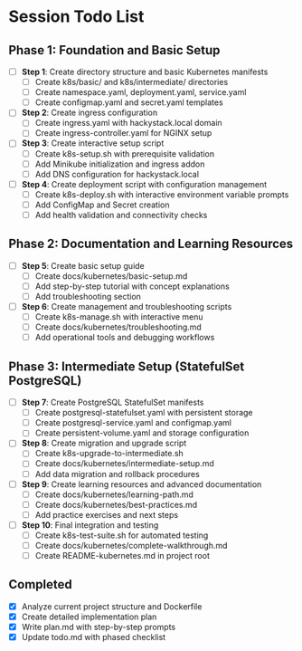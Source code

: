 # Session Todo List

## Phase 1: Foundation and Basic Setup

- [ ] **Step 1**: Create directory structure and basic Kubernetes manifests
  - [ ] Create k8s/basic/ and k8s/intermediate/ directories
  - [ ] Create namespace.yaml, deployment.yaml, service.yaml
  - [ ] Create configmap.yaml and secret.yaml templates
- [ ] **Step 2**: Create ingress configuration
  - [ ] Create ingress.yaml with hackystack.local domain
  - [ ] Create ingress-controller.yaml for NGINX setup
- [ ] **Step 3**: Create interactive setup script
  - [ ] Create k8s-setup.sh with prerequisite validation
  - [ ] Add Minikube initialization and ingress addon
  - [ ] Add DNS configuration for hackystack.local
- [ ] **Step 4**: Create deployment script with configuration management
  - [ ] Create k8s-deploy.sh with interactive environment variable prompts
  - [ ] Add ConfigMap and Secret creation
  - [ ] Add health validation and connectivity checks

## Phase 2: Documentation and Learning Resources

- [ ] **Step 5**: Create basic setup guide
  - [ ] Create docs/kubernetes/basic-setup.md
  - [ ] Add step-by-step tutorial with concept explanations
  - [ ] Add troubleshooting section
- [ ] **Step 6**: Create management and troubleshooting scripts
  - [ ] Create k8s-manage.sh with interactive menu
  - [ ] Create docs/kubernetes/troubleshooting.md
  - [ ] Add operational tools and debugging workflows

## Phase 3: Intermediate Setup (StatefulSet PostgreSQL)

- [ ] **Step 7**: Create PostgreSQL StatefulSet manifests
  - [ ] Create postgresql-statefulset.yaml with persistent storage
  - [ ] Create postgresql-service.yaml and configmap.yaml
  - [ ] Create persistent-volume.yaml and storage configuration
- [ ] **Step 8**: Create migration and upgrade script
  - [ ] Create k8s-upgrade-to-intermediate.sh
  - [ ] Create docs/kubernetes/intermediate-setup.md
  - [ ] Add data migration and rollback procedures
- [ ] **Step 9**: Create learning resources and advanced documentation
  - [ ] Create docs/kubernetes/learning-path.md
  - [ ] Create docs/kubernetes/best-practices.md
  - [ ] Add practice exercises and next steps
- [ ] **Step 10**: Final integration and testing
  - [ ] Create k8s-test-suite.sh for automated testing
  - [ ] Create docs/kubernetes/complete-walkthrough.md
  - [ ] Create README-kubernetes.md in project root

## Completed

- [x] Analyze current project structure and Dockerfile
- [x] Create detailed implementation plan  
- [x] Write plan.md with step-by-step prompts
- [x] Update todo.md with phased checklist